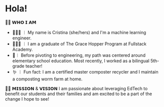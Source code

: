 # Hola!

👋🏼 𝗪𝗛𝗢 𝗜 𝗔𝗠
- 👩🏻‍💻 ︱ My name is Cristina (she/hers) and I'm a machine learning engineer.
- 👩🏻‍🎓 ︱ I am a graduate of The Grace Hopper Program at Fullstack Academy. 
- 🍎︱ Before pivoting to engineering, my path was centered around elementary school education. Most recently, I worked as a bilingual 5th-grade teacher!
- 🪱 ︱ Fun fact: I am a certified master composter recycler and I maintain a composting worm farm at home. 

🙌🏼 𝗠𝗜𝗦𝗦𝗜𝗢𝗡 & 𝗩𝗜𝗦𝗜𝗢𝗡
I am passionate about leveraging EdTech to benefit our students and their families and am excited to be a part of the change I hope to see!
